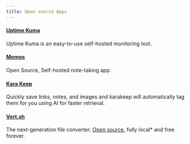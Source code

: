 ```yaml
---
title: Open source Apps
---
```


#### [Uptime Kuma](https://github.com/louislam/uptime-kuma)

Uptime Kuma is an easy-to-use self-hosted monitoring tool.

#### [Memos](https://www.usememos.com/)

Open Source, Self-hosted note-taking app.

#### [Kara Keep](https://karakeep.app/)

Quickly save links, notes, and images and karakeep will automatically tag them for you using AI for faster retrieval.

#### [Vert.sh](https://vert.sh/)

The next-generation file converter. [Open source](https://github.com/VERT-sh/VERT), fully local\* and free forever.
